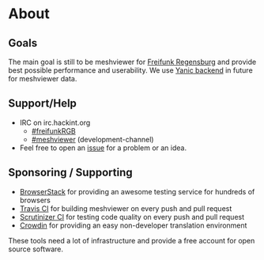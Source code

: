 # About

## Goals

The main goal is still to be meshviewer for [Freifunk Regensburg](https://regensburg.freifunk.net/) and provide best possible performance and userability. We use [Yanic backend](https://github.com/FreifunkBremen/yanic) in future for meshviewer data.

## Support/Help

* IRC on irc.hackint.org
  * [\#freifunkRGB](irc://irc.hackint.org/freifunkRGB)
  * [\#meshviewer](irc://irc.hackint.org/meshviewer) \(development-channel\)
* Feel free to open an [issue](https://github.com/ffrgb/meshviewer/issues/new) for a problem or an idea.

## Sponsoring / Supporting

* [BrowserStack](https://www.browserstack.com/) for providing an awesome testing service for hundreds of browsers
* [Travis CI](https://travis-ci.org/) for building meshviewer on every push and pull request
* [Scrutinizer CI](https://scrutinizer-ci.com/g/ffrgb/meshviewer/) for testing code quality on every push and pull request
* [Crowdin](https://crowdin.com/) for providing an easy non-developer translation environment

These tools need a lot of infrastructure and provide a free account for open source software.

